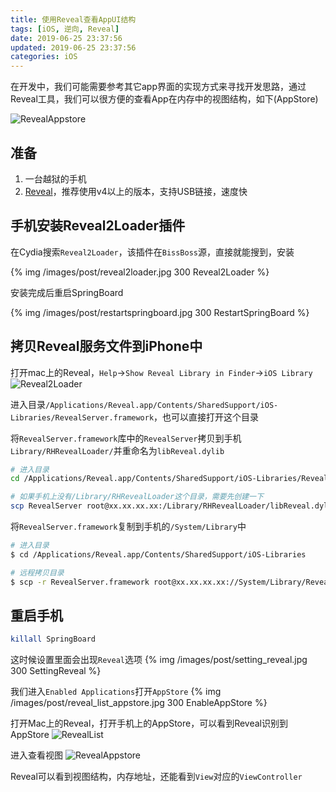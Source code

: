 ```yaml
---
title: 使用Reveal查看AppUI结构
tags: [iOS, 逆向, Reveal]
date: 2019-06-25 23:37:56
updated: 2019-06-25 23:37:56
categories: iOS
---
```


在开发中，我们可能需要参考其它app界面的实现方式来寻找开发思路，通过Reveal工具，我们可以很方便的查看App在内存中的视图结构，如下(AppStore)

<!-- more -->

![RevealAppstore](/images/post/reveal_appstore.png)

## 准备

1. 一台越狱的手机
2. [Reveal](https://xclient.info/s/reveal.html)，推荐使用v4以上的版本，支持USB链接，速度快

## 手机安装Reveal2Loader插件

在Cydia搜索`Reveal2Loader`，该插件在`BissBoss`源，直接就能搜到，安装

{% img /images/post/reveal2loader.jpg 300 Reveal2Loader %}

安装完成后重启SpringBoard

{% img /images/post/restartspringboard.jpg 300 RestartSpringBoard %}

## 拷贝Reveal服务文件到iPhone中

打开mac上的Reveal，`Help`->`Show Reveal Library in Finder`->`iOS Library`
![Reveal2Loader](/images/post/reveal_ios_library.png)

进入目录`/Applications/Reveal.app/Contents/SharedSupport/iOS-Libraries/RevealServer.framework`，也可以直接打开这个目录

将`RevealServer.framework`库中的`RevealServer`拷贝到手机`Library/RHRevealLoader/`并重命名为`libReveal.dylib`

```sh
# 进入目录
cd /Applications/Reveal.app/Contents/SharedSupport/iOS-Libraries/RevealServer.framework

# 如果手机上没有/Library/RHRevealLoader这个目录，需要先创建一下
scp RevealServer root@xx.xx.xx.xx:/Library/RHRevealLoader/libReveal.dylib
```

将`RevealServer.framework`复制到手机的`/System/Library`中

```sh
# 进入目录
$ cd /Applications/Reveal.app/Contents/SharedSupport/iOS-Libraries

# 远程拷贝目录
$ scp -r RevealServer.framework root@xx.xx.xx.xx://System/Library/RevealServer.framework
```

## 重启手机

```sh
killall SpringBoard
```

这时候设置里面会出现`Reveal`选项
{% img /images/post/setting_reveal.jpg 300 SettingReveal %}

我们进入`Enabled Applications`打开`AppStore`
{% img /images/post/reveal_list_appstore.jpg 300 EnableAppStore %}

打开Mac上的Reveal，打开手机上的AppStore，可以看到Reveal识别到AppStore
![RevealList](/images/post/reveal_list.png)

进入查看视图
![RevealAppstore](/images/post/reveal_appstore.png)

Reveal可以看到视图结构，内存地址，还能看到`View`对应的`ViewController`
